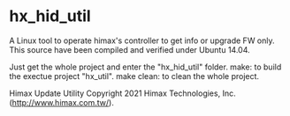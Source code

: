 # hx_hid_util
A Linux tool to operate himax's controller to get info or upgrade FW only.
This source have been compiled and verified under Ubuntu 14.04.

Just get the whole project and enter the "hx_hid_util" folder.
  make: to build the exectue project "hx_util".
  make clean: to clean the whole project.

Himax Update Utility
Copyright 2021 Himax Technologies, Inc. (http://www.himax.com.tw/).

